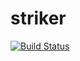 # striker

[![Build Status](https://travis-ci.com/kupcimat/striker.svg?branch=master)](https://travis-ci.com/kupcimat/striker)
